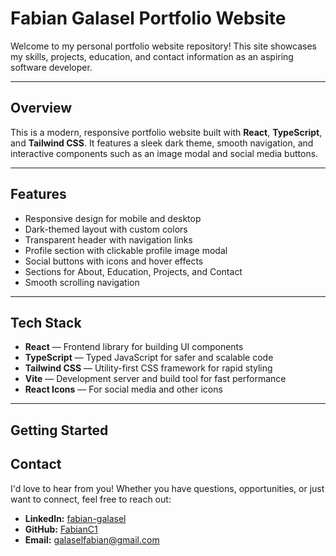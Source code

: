 # Fabian Galasel Portfolio Website

Welcome to my personal portfolio website repository! This site showcases my skills, projects, education, and contact information as an aspiring software developer.

---

## Overview

This is a modern, responsive portfolio website built with **React**, **TypeScript**, and **Tailwind CSS**. It features a sleek dark theme, smooth navigation, and interactive components such as an image modal and social media buttons.

---

## Features

- Responsive design for mobile and desktop
- Dark-themed layout with custom colors
- Transparent header with navigation links
- Profile section with clickable profile image modal
- Social buttons with icons and hover effects
- Sections for About, Education, Projects, and Contact
- Smooth scrolling navigation

---

## Tech Stack

- **React** — Frontend library for building UI components  
- **TypeScript** — Typed JavaScript for safer and scalable code  
- **Tailwind CSS** — Utility-first CSS framework for rapid styling  
- **Vite** — Development server and build tool for fast performance  
- **React Icons** — For social media and other icons  

---

## Getting Started

## Contact

I'd love to hear from you! Whether you have questions, opportunities, or just want to connect, feel free to reach out:

- **LinkedIn:** [fabian-galasel](https://www.linkedin.com/in/fabian-galasel)  
- **GitHub:** [FabianC1](https://github.com/FabianC1)  
- **Email:** galaselfabian@gmail.com
